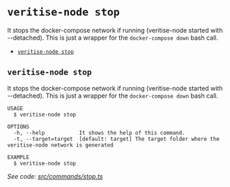 `veritise-node stop`
====================

It stops the docker-compose network if running (veritise-node started with --detached). This is just a wrapper for the `docker-compose down` bash call.

* [`veritise-node stop`](#veritise-node-stop)

## `veritise-node stop`

It stops the docker-compose network if running (veritise-node started with --detached). This is just a wrapper for the `docker-compose down` bash call.

```
USAGE
  $ veritise-node stop

OPTIONS
  -h, --help           It shows the help of this command.
  -t, --target=target  [default: target] The target folder where the veritise-node network is generated

EXAMPLE
  $ veritise-node stop
```

_See code: [src/commands/stop.ts](https://github.com/veritise/veritise-node/blob/v1.0.4/src/commands/stop.ts)_
